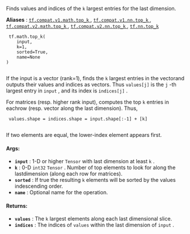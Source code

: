 Finds values and indices of the  `k`  largest entries for the last dimension.

**Aliases** : [ `tf.compat.v1.math.top_k` ](/api_docs/python/tf/math/top_k), [ `tf.compat.v1.nn.top_k` ](/api_docs/python/tf/math/top_k), [ `tf.compat.v2.math.top_k` ](/api_docs/python/tf/math/top_k), [ `tf.compat.v2.nn.top_k` ](/api_docs/python/tf/math/top_k), [ `tf.nn.top_k` ](/api_docs/python/tf/math/top_k)

```
 tf.math.top_k(
    input,
    k=1,
    sorted=True,
    name=None
)
 
```

If the input is a vector (rank=1), finds the  `k`  largest entries in the vectorand outputs their values and indices as vectors.  Thus  `values[j]`  is the `j` -th largest entry in  `input` , and its index is  `indices[j]` .

For matrices (resp. higher rank input), computes the top  `k`  entries in eachrow (resp. vector along the last dimension).  Thus,

```
 values.shape = indices.shape = input.shape[:-1] + [k]
 
```

If two elements are equal, the lower-index element appears first.

#### Args:
- **`input`** : 1-D or higher  `Tensor`  with last dimension at least  `k` .
- **`k`** : 0-D  `int32`   `Tensor` .  Number of top elements to look for along the lastdimension (along each row for matrices).
- **`sorted`** : If true the resulting  `k`  elements will be sorted by the values indescending order.
- **`name`** : Optional name for the operation.


#### Returns:
- **`values`** : The  `k`  largest elements along each last dimensional slice.
- **`indices`** : The indices of  `values`  within the last dimension of  `input` .
